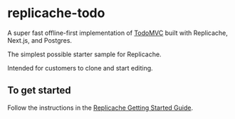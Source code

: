 # replicache-todo

A super fast offline-first implementation of [TodoMVC](https://todomvc.com/)
built with Replicache, Next.js, and Postgres.

The simplest possible starter sample for Replicache.

Intended for customers to clone and start editing.

## To get started

Follow the instructions in the [Replicache Getting Started Guide](https://doc.replicache.dev/).
